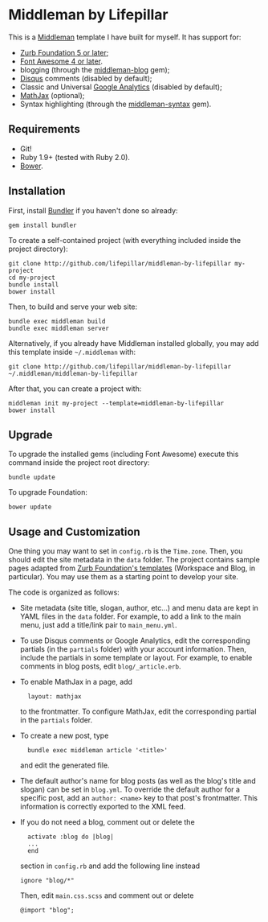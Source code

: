 # Middleman by Lifepillar

This is a [Middleman](http://middlemanapp.com) template I have built for myself.
It has support for:

- [Zurb Foundation 5 or later](http://foundation.zurb.com);
- [Font Awesome 4 or later](http://fortawesome.github.io/Font-Awesome/).
- blogging (through the [middleman-blog](https://github.com/middleman/middleman-blog) gem);
- [Disqus](http://disqus.com) comments (disabled by default);
- Classic and Universal [Google Analytics](https://developers.google.com/analytics/devguides/collection/analyticsjs/) (disabled by default);
- [MathJax](http://www.mathjax.org) (optional);
- Syntax highlighting (through the [middleman-syntax](https://github.com/middleman/middleman-syntax) gem).


## Requirements

- Git!
- Ruby 1.9+ (tested with Ruby 2.0).
- [Bower](http://bower.io).


## Installation

First, install [Bundler](http://bundler.io) if you haven't done so already:

    gem install bundler

To create a self-contained project (with everything included inside the project directory):

    git clone http://github.com/lifepillar/middleman-by-lifepillar my-project
    cd my-project
    bundle install
    bower install

Then, to build and serve your web site:

    bundle exec middleman build
    bundle exec middleman server

Alternatively, if you already have Middleman installed globally, you may add this template inside `~/.middleman` with:

    git clone http://github.com/lifepillar/middleman-by-lifepillar ~/.middleman/middleman-by-lifepillar

After that, you can create a project with:

    middleman init my-project --template=middleman-by-lifepillar
    bower install


## Upgrade

To upgrade the installed gems (including Font Awesome) execute this command inside
the project root directory:

    bundle update

To upgrade Foundation:

    bower update


## Usage and Customization

One thing you may want to set in `config.rb` is the `Time.zone`. Then, you should edit the site metadata in the `data` folder. The project contains sample pages adapted from [Zurb Foundation's templates](http://foundation.zurb.com/templates.php) (Workspace and Blog, in particular). You may use them as a starting point to develop your site.

The code is organized as follows:

- Site metadata (site title, slogan, author, etc…) and menu data are kept in YAML files in the `data` folder. For example, to add a link to the main menu, just add a title/link pair to `main_menu.yml`.

- To use Disqus comments or Google Analytics, edit the corresponding partials (in the `partials` folder) with your account information. Then, include the partials in some template or layout. For example, to enable comments in blog posts, edit `blog/_article.erb`.

- To enable MathJax in a page, add

        layout: mathjax

  to the frontmatter. To configure MathJax, edit the corresponding partial in the `partials` folder.

- To create a new post, type

        bundle exec middleman article '<title>'

  and edit the generated file.

- The default author's name for blog posts (as well as the blog's title and slogan) can be set in `blog.yml`. To override the default author for a specific post, add an `author: <name>` key to that post's frontmatter. This information is correctly exported to the XML feed.

- If you do not need a blog, comment out or delete the

        activate :blog do |blog|
        ...
        end

  section in `config.rb` and add the following line instead

      ignore "blog/*"

  Then, edit `main.css.scss` and comment out or delete

      @import "blog";
